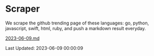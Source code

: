 # Scraper

We scrape the github trending page of these languages: go, python, javascript, swift, html, ruby, and push a markdown result everyday.

[2023-06-09.md](https://github.com/henson/Scraper/blob/master/2023-06-09.md)

Last Updated: 2023-06-09 00:00:09